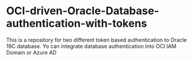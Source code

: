 # OCI-driven-Oracle-Database-authentication-with-tokens
This is a repository for two different token based authentication to Oracle 19C database. Yo can integrate database authentication into OCI IAM Domain or Azure AD

